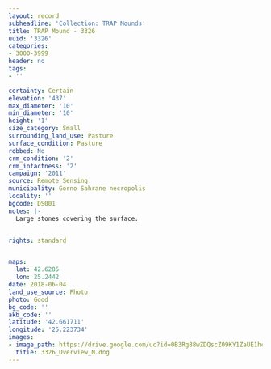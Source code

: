 ```yaml
---
layout: record
subheadline: 'Collection: TRAP Mounds'
title: TRAP Mound - 3326
uuid: '3326'
categories:
- 3000-3999
header: no
tags:
- ''

certainty: Certain
elevation: '437'
max_diameter: '10'
min_diameter: '10'
height: '1'
size_category: Small
surrounding_land_use: Pasture
surface_condition: Pasture
robbed: No
crm_condition: '2'
crm_intactness: '2'
campaign: '2011'
source: Remote Sensing
municipality: Gorno Sahrane necropolis
locality: ''
bgcode: DS001
notes: |-
  Large stones covering the surface.


rights: standard


maps:
  lat: 42.6285
  lon: 25.2442
date: 2018-06-04
land_use_source: Photo
photo: Good
bg_code: ''
akb_code: ''
latitude: '42.661711'
longitude: '25.223734'
images:
- image_path: https://drive.google.com/uc?id=0B3Rg88wZDQscZ09KY1ZaUE1hcUU
  title: 3326_Overview_N.dng
---
```

